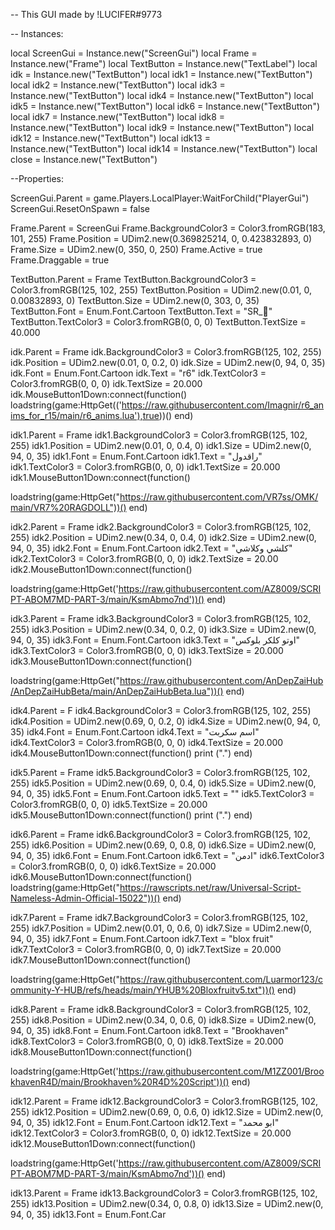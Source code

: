  -- This GUI made by !LUCIFER#9773

-- Instances:

local ScreenGui = Instance.new("ScreenGui")
local Frame = Instance.new("Frame")
local TextButton = Instance.new("TextLabel")
local idk = Instance.new("TextButton")
local idk1 = Instance.new("TextButton")
local idk2 = Instance.new("TextButton")
local idk3 = Instance.new("TextButton")
local idk4 = Instance.new("TextButton")
local idk5 = Instance.new("TextButton")
local idk6 = Instance.new("TextButton")
local idk7 = Instance.new("TextButton")
local idk8 = Instance.new("TextButton")
local idk9 = Instance.new("TextButton")
local idk12 = Instance.new("TextButton")
local idk13 = Instance.new("TextButton")
local idk14 = Instance.new("TextButton")
local close = Instance.new("TextButton")

--Properties:

ScreenGui.Parent = game.Players.LocalPlayer:WaitForChild("PlayerGui")
ScreenGui.ResetOnSpawn = false

Frame.Parent = ScreenGui
Frame.BackgroundColor3 = Color3.fromRGB(183, 101, 255)
Frame.Position = UDim2.new(0.369825214, 0, 0.423832893, 0)
Frame.Size = UDim2.new(0, 350, 0, 250)
Frame.Active = true
Frame.Draggable = true


TextButton.Parent = Frame
TextButton.BackgroundColor3 = Color3.fromRGB(125, 102, 255)
TextButton.Position = UDim2.new(0.01, 0, 0.00832893, 0)
TextButton.Size = UDim2.new(0, 303, 0, 35)
TextButton.Font = Enum.Font.Cartoon
TextButton.Text = "SR_🎃"
TextButton.TextColor3 = Color3.fromRGB(0, 0, 0)
TextButton.TextSize = 40.000

idk.Parent = Frame
idk.BackgroundColor3 = Color3.fromRGB(125, 102, 255)
idk.Position = UDim2.new(0.01, 0, 0.2, 0)
idk.Size = UDim2.new(0, 94, 0, 35)
idk.Font = Enum.Font.Cartoon
idk.Text = "r6"
idk.TextColor3 = Color3.fromRGB(0, 0, 0)
idk.TextSize = 20.000
idk.MouseButton1Down:connect(function()
 loadstring(game:HttpGet(('https://raw.githubusercontent.com/Imagnir/r6_anims_for_r15/main/r6_anims.lua'),true))()
end)

idk1.Parent = Frame
idk1.BackgroundColor3 = Color3.fromRGB(125, 102, 255)
idk1.Position = UDim2.new(0.01, 0, 0.4, 0)
idk1.Size = UDim2.new(0, 94, 0, 35)
idk1.Font = Enum.Font.Cartoon
idk1.Text = "راقدول"
idk1.TextColor3 = Color3.fromRGB(0, 0, 0)
idk1.TextSize = 20.000
idk1.MouseButton1Down:connect(function()

loadstring(game:HttpGet("https://raw.githubusercontent.com/VR7ss/OMK/main/VR7%20RAGDOLL"))()
end)

idk2.Parent = Frame
idk2.BackgroundColor3 = Color3.fromRGB(125, 102, 255)
idk2.Position = UDim2.new(0.34, 0, 0.4, 0)
idk2.Size = UDim2.new(0, 94, 0, 35)
idk2.Font = Enum.Font.Cartoon
idk2.Text = "كلشي وكلاشي"
idk2.TextColor3 = Color3.fromRGB(0, 0, 0)
idk2.TextSize = 20.00
idk2.MouseButton1Down:connect(function()

loadstring(game:HttpGet('https://raw.githubusercontent.com/AZ8009/SCRIPT-ABOM7MD-PART-3/main/KsmAbmo7nd'))()
end)

idk3.Parent = Frame
idk3.BackgroundColor3 = Color3.fromRGB(125, 102, 255)
idk3.Position = UDim2.new(0.34, 0, 0.2, 0)
idk3.Size = UDim2.new(0, 94, 0, 35)
idk3.Font = Enum.Font.Cartoon
idk3.Text = "اوتو كلكر بلوكس"
idk3.TextColor3 = Color3.fromRGB(0, 0, 0)
idk3.TextSize = 20.000
idk3.MouseButton1Down:connect(function()

loadstring(game:HttpGet("https://raw.githubusercontent.com/AnDepZaiHub/AnDepZaiHubBeta/main/AnDepZaiHubBeta.lua"))()
end)

idk4.Parent = F
idk4.BackgroundColor3 = Color3.fromRGB(125, 102, 255)
idk4.Position = UDim2.new(0.69, 0, 0.2, 0)
idk4.Size = UDim2.new(0, 94, 0, 35)
idk4.Font = Enum.Font.Cartoon
idk4.Text = "اسم سكربت"
idk4.TextColor3 = Color3.fromRGB(0, 0, 0)
idk4.TextSize = 20.000
idk4.MouseButton1Down:connect(function()
 print (".")
end)

idk5.Parent = Frame
idk5.BackgroundColor3 = Color3.fromRGB(125, 102, 255)
idk5.Position = UDim2.new(0.69, 0, 0.4, 0)
idk5.Size = UDim2.new(0, 94, 0, 35)
idk5.Font = Enum.Font.Cartoon
idk5.Text = ""
idk5.TextColor3 = Color3.fromRGB(0, 0, 0)
idk5.TextSize = 20.000
idk5.MouseButton1Down:connect(function()
 print (".")
end)

idk6.Parent = Frame
idk6.BackgroundColor3 = Color3.fromRGB(125, 102, 255)
idk6.Position = UDim2.new(0.69, 0, 0.8, 0)
idk6.Size = UDim2.new(0, 94, 0, 35)
idk6.Font = Enum.Font.Cartoon
idk6.Text = "ادمن"
idk6.TextColor3 = Color3.fromRGB(0, 0, 0)
idk6.TextSize = 20.000
idk6.MouseButton1Down:connect(function()
loadstring(game:HttpGet("https://rawscripts.net/raw/Universal-Script-Nameless-Admin-Official-15022"))()
end)

idk7.Parent = Frame
idk7.BackgroundColor3 = Color3.fromRGB(125, 102, 255)
idk7.Position = UDim2.new(0.01, 0, 0.6, 0)
idk7.Size = UDim2.new(0, 94, 0, 35)
idk7.Font = Enum.Font.Cartoon
idk7.Text = "blox fruit"
idk7.TextColor3 = Color3.fromRGB(0, 0, 0)
idk7.TextSize = 20.000
idk7.MouseButton1Down:connect(function()

loadstring(game:HttpGet("https://raw.githubusercontent.com/Luarmor123/community-Y-HUB/refs/heads/main/YHUB%20Bloxfruitv5.txt"))()
end)

idk8.Parent = Frame
idk8.BackgroundColor3 = Color3.fromRGB(125, 102, 255)
idk8.Position = UDim2.new(0.34, 0, 0.6, 0)
idk8.Size = UDim2.new(0, 94, 0, 35)
idk8.Font = Enum.Font.Cartoon
idk8.Text = "Brookhaven"
idk8.TextColor3 = Color3.fromRGB(0, 0, 0)
idk8.TextSize = 20.000
idk8.MouseButton1Down:connect(function()

loadstring(game:HttpGet('https://raw.githubusercontent.com/M1ZZ001/BrookhavenR4D/main/Brookhaven%20R4D%20Script'))()
end)


idk12.Parent = Frame
idk12.BackgroundColor3 = Color3.fromRGB(125, 102, 255)
idk12.Position = UDim2.new(0.69, 0, 0.6, 0)
idk12.Size = UDim2.new(0, 94, 0, 35)
idk12.Font = Enum.Font.Cartoon
idk12.Text = "ابو محمد"
idk12.TextColor3 = Color3.fromRGB(0, 0, 0)
idk12.TextSize = 20.000
idk12.MouseButton1Down:connect(function()

loadstring(game:HttpGet('https://raw.githubusercontent.com/AZ8009/SCRIPT-ABOM7MD-PART-3/main/KsmAbmo7nd'))() 
end)

idk13.Parent = Frame
idk13.BackgroundColor3 = Color3.fromRGB(125, 102, 255)
idk13.Position = UDim2.new(0.34, 0, 0.8, 0)
idk13.Size = UDim2.new(0, 94, 0, 35)
idk13.Font = Enum.Font.Car
